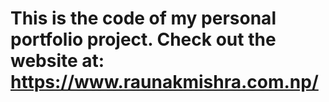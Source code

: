 # This is the code of my personal portfolio project. Check out the website at: https://www.raunakmishra.com.np/
